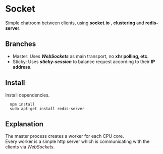 # Socket

Simple chatroom between clients, using **socket.io** , **clustering** and **redis-server**.

## Branches
  * Master: Uses **_WebSockets_** as main transport, no **xhr polling, etc**.
  * Sticky: Uses **_sticky-session_** to balance request according to their **IP address**.

## Install
Install dependencies.
```
  npm install
  sudo apt-get install redis-server
```

## Explanation
The master process creates a worker for each CPU core.  
Every worker is a simple http server which is communicating with the clients via *WebSockets*.
